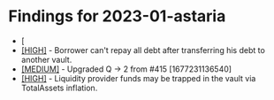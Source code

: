 # Findings for 2023-01-astaria 

- [
- [[HIGH]]([HIGH]-Borrower_can't_repay_all_debt_after_transferring_his_debt_to_another_vault./README.md) - Borrower can't repay all debt after transferring his debt to another vault.
- [[MEDIUM]]([MEDIUM]-Upgraded_Q_->_2_from_#415_[1677231136540]/README.md) - Upgraded Q -> 2 from #415 [1677231136540]
- [[HIGH]]([HIGH]-Liquidity_provider_funds_may_be_trapped_in_the_vault_via_TotalAssets_inflation./README.md) - Liquidity provider funds may be trapped in the vault via TotalAssets inflation.
